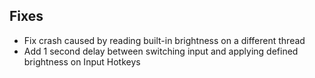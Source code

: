 ## Fixes

* Fix crash caused by reading built-in brightness on a different thread
* Add 1 second delay between switching input and applying defined brightness on Input Hotkeys